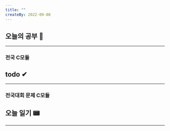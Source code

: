 ```yaml
---
title: ""
createBy: 2022-09-08
---
```

## 오늘의 공부 🎉
---
### 전국 C모듈

## todo ✔
---
### 전국대회 문제 C모듈

## 오늘 일기 📟
---
#### 